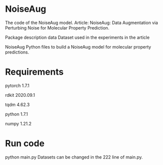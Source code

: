 # NoiseAug
The code of the NoiseAug model. Article: NoiseAug: Data Augmentation via Perturbing Noise for Molecular Property Prediction.

Package description data Dataset used in the experiments in the article

NoiseAug Python files to build a NoiseAug model for molecular property predictions.

# Requirements

pytorch 1.7.1

rdkit 2020.09.1

tqdm 4.62.3

python 1.7.1

numpy 1.21.2

# Run code

python main.py
Datasets can be changed in the 222 line of main.py.
